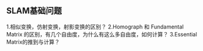 ## SLAM基础问题
1.相似变换，仿射变换，射影变换的区别？
2.Homograph 和 Fundamental Matrix 的区别，有几个自由度，为什么有这么多自由度，如何计算？
3.Essential Matrix的推到与计算？